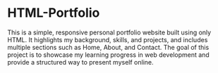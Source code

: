 # HTML-Portfolio
This is a simple, responsive personal portfolio website built using only HTML. It highlights my background, skills, and projects, and includes multiple sections such as Home, About, and Contact. The goal of this project is to showcase my learning progress in web development and provide a structured way to present myself online. 
